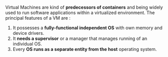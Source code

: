 Virtual Machines are kind of **predecessors of containers** and being widely used to run software applications 
within a virtualized environment.  The principal features of a VM are :

1. It possesses a **fully-functional independent OS** with own memory and device drivers.
2. It **needs a supervisor** or a manager that manages running of an individual OS.
3. Every **OS runs as a separate entity from the host** operating system.
